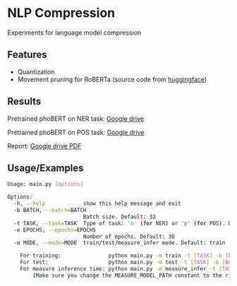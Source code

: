 
# NLP Compression

Experiments for language model compression


## Features

- Quantization
- Movement pruning for RoBERTa (source code from [huggingface](https://github.com/huggingface/transformers/tree/master/examples/research_projects/movement-pruning))

  
## Results

Pretrained phoBERT on NER task: [Google drive](https://drive.google.com/file/d/1-6unZYakOL6z6rCe3N31uLmEM5roQ5Vp/view?usp=sharing)

Pretrained phoBERT on POS task: [Google drive](https://drive.google.com/file/d/1RTEPnz9gtrNxjfaaIxQDnozxFA_5pi8Z/view?usp=sharing)

Report: [Google drive PDF](https://drive.google.com/file/d/1rdP5A6FgLSIgf_1d3703pBtdPzIPRd0M/view?usp=sharing)
## Usage/Examples

```bash
Usage: main.py [options]

Options:
  -h, --help            show this help message and exit
  -b BATCH, --batch=BATCH
                        Batch size. Default: 32
  -t TASK, --task=TASK  Type of task: 'n' (for NER) or 'p' (for POS). Default: p
  -e EPOCHS, --epochs=EPOCHS
                        Number of epochs. Default: 30
  -m MODE, --mode=MODE  train/test/measure_infer mode. Default: train

    For training:               python main.py -m train -t [TASK] -b [BATCH] -e [EPOCH]
    For test:                   python main.py -m test -t [TASK] -b [BATCH] -e [EPOCH]
    For measure inference time: python main.py -m measure_infer -t [TASK]
        (Make sure you change the MEASURE_MODEL_PATH constant to the right model on results folder)

```

  
